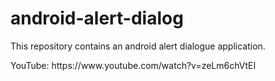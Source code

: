 # android-alert-dialog
<p>This repository contains an android alert dialogue application.</p>
<p>YouTube: https://www.youtube.com/watch?v=zeLm6chVtEI</p>
